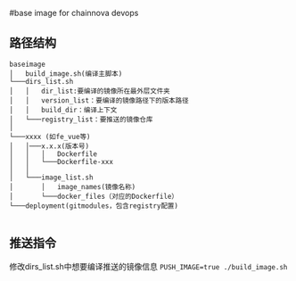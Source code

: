 #base image for chainnova devops

## 路径结构

```
baseimage
│   build_image.sh(编译主脚本)
└───dirs_list.sh
│   │   dir_list:要编译的镜像所在最外层文件夹
│   │   version_list：要编译的镜像路径下的版本路径
│   │   build_dir：编译上下文
│   └───registry_list：要推送的镜像仓库
│
└───xxxx (如fe_vue等)
│   │───x.x.x(版本号)
│   │   │   Dockerfile
│   │   └───Dockerfile-xxx
│   │
│   └───image_list.sh
│       │   image_names(镜像名称)
│       └───docker_files（对应的Dockerfile）
└───deployment(gitmodules，包含registry配置)
    
```

## 推送指令
修改dirs_list.sh中想要编译推送的镜像信息
```PUSH_IMAGE=true ./build_image.sh```